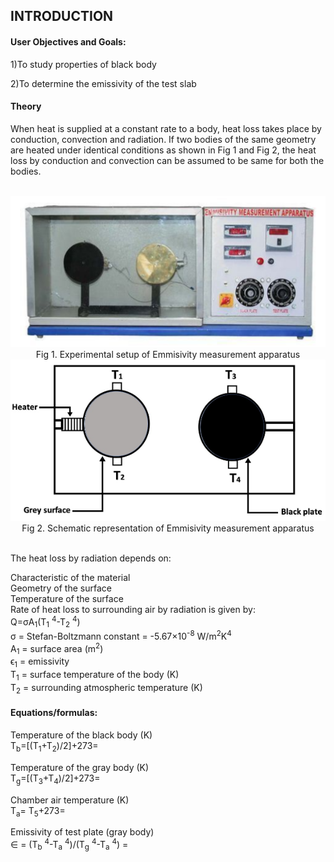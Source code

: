 ## INTRODUCTION

#### User Objectives and Goals:

1)To study properties of black body

2)To determine the emissivity of the test slab

#### Theory

When heat is supplied at a constant rate to a body, heat loss takes place by conduction, convection and radiation. If two bodies of the same geometry are heated under identical conditions as shown in Fig 1 and Fig 2, the heat loss by conduction and convection can be assumed to be same for both the bodies.

<center>

<br>![alt text](images/4.png)<br>
Fig 1. Experimental setup of Emmisivity measurement apparatus
<br>![alt text](images/5.png)<br>
Fig 2. Schematic representation of Emmisivity measurement apparatus

</center>

<br>The heat loss by radiation depends on:

Characteristic of the material<br>
Geometry of the surface<br>
Temperature of the surface<br>
Rate of heat loss to surrounding air by radiation is given by:<br>
Q=σA<sub>1</sub>(T<sub>1</sub> <sup>4</sup>-T<sub>2</sub> <sup>4</sup>)<br>
σ = Stefan-Boltzmann constant = -5.67×10<sup>-8</sup> W/m<sup>2</sup>K<sup>4</sup><br>
A<sub>1</sub> = surface area (m<sup>2</sup>)<br>
ϵ<sub>1</sub> = emissivity<br>
T<sub>1</sub> = surface temperature of the body (K)<br>
T<sub>2</sub> = surrounding atmospheric temperature (K)

#### Equations/formulas:

Temperature of the black body (K)<br>
T<sub>b</sub>=[(T<sub>1</sub>+T<sub>2</sub>)/2]+273=

Temperature of the gray body (K)<br>
T<sub>g</sub>=[(T<sub>3</sub>+T<sub>4</sub>)/2]+273=

Chamber air temperature (K)<br>
T<sub>a</sub>= T<sub>5</sub>+273=

Emissivity of test plate (gray body)<br>
∈ = (T<sub>b</sub> <sup>4</sup>-T<sub>a</sub> <sup>4</sup>)/(T<sub>g</sub> <sup>4</sup>-T<sub>a</sub> <sup>4</sup>) =
